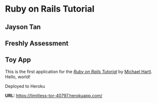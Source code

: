 # Ruby on Rails Tutorial
## Jayson Tan
## Freshly Assessment
## Toy App

This is the first application for the
[*Ruby on Rails Tutorial*](https://www.railstutorial.org/)
by [Michael Hartl](https://www.michaelhartl.com/). Hello, world!

Deployed to Heroku

**URL:** https://limitless-tor-40797.herokuapp.com/